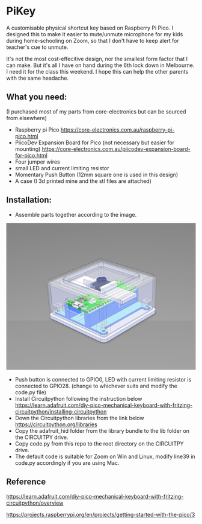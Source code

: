 # PiKey
A customisable physical shortcut key based on Raspberry Pi Pico. I designed this to make it easier to mute/unmute microphone for my kids during home-schooling on Zoom, so that I don't have to keep alert for teacher's cue to unmute.

It's not the most cost-effecitive design, nor the smallest form factor that I can make. But it's all I have on hand during the 6th lock down in Melbourne. I need it for the class this weekend. I hope this can help the other parents with the same headache.

## What you need:
(I purchased most of my parts from core-electronics but can be sourced from elsewhere)

- Raspberry pi Pico https://core-electronics.com.au/raspberry-pi-pico.html
- PiicoDev Expansion Board for Pico (not necessary but easier for mounting) https://core-electronics.com.au/piicodev-expansion-board-for-pico.html
- Four jumper wires
- small LED and current limiting resistor
- Momentary Push Button (12mm square one is used in this design)
- A case (I 3d printed mine and the stl files are attached)

## Installation:
- Assemble parts together according to the image.

![plot](./img/Assem%202.JPG)

- Push button is connected to GPIO0, LED with current limiting resistor is connected to GPIO28. (change to whichever suits and modify the code.py file)
- Install Circuitpython following the instruction below
  https://learn.adafruit.com/diy-pico-mechanical-keyboard-with-fritzing-circuitpython/installing-circuitpython
- Down the Circuitpython libraries from the link below
  https://circuitpython.org/libraries
- Copy the adafruit_hid folder from the library bundle to the lib folder on the CIRCUITPY drive.
- Copy code.py from this repo to the root directory on the CIRCUITPY drive.
- The default code is suitable for Zoom on Win and Linux, modify line39 in code.py accordingly if you are using Mac. 

## Reference
https://learn.adafruit.com/diy-pico-mechanical-keyboard-with-fritzing-circuitpython/overview

https://projects.raspberrypi.org/en/projects/getting-started-with-the-pico/3
